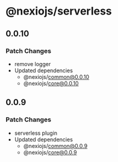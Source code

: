 # @nexiojs/serverless

## 0.0.10

### Patch Changes

- remove logger
- Updated dependencies
  - @nexiojs/common@0.0.10
  - @nexiojs/core@0.0.10

## 0.0.9

### Patch Changes

- serverless plugin
- Updated dependencies
  - @nexiojs/common@0.0.9
  - @nexiojs/core@0.0.9

